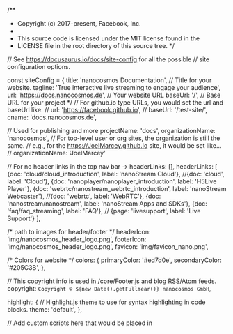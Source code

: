/**
 * Copyright (c) 2017-present, Facebook, Inc.
 *
 * This source code is licensed under the MIT license found in the
 * LICENSE file in the root directory of this source tree.
 */

// See https://docusaurus.io/docs/site-config for all the possible
// site configuration options.

const siteConfig = {
  title: 'nanocosmos Documentation', // Title for your website.
  tagline: 'True interactive live streaming to engage your audience',
  url: 'https://docs.nanocosmos.de', // Your website URL
  baseUrl: '/', // Base URL for your project */
  // For github.io type URLs, you would set the url and baseUrl like:
  //   url: 'https://facebook.github.io',
  //   baseUrl: '/test-site/',
  cname: 'docs.nanocosmos.de',
  
  // Used for publishing and more
  projectName: 'docs',
  organizationName: 'nanocosmos',
  // For top-level user or org sites, the organization is still the same.
  // e.g., for the https://JoelMarcey.github.io site, it would be set like...
  //   organizationName: 'JoelMarcey'

  // For no header links in the top nav bar -> headerLinks: [],
  headerLinks: [
    {doc: 'cloud/cloud_introduction', label: 'nanoStream Cloud'},
    //{doc: 'cloud', label: 'Cloud'},
    {doc: 'nanoplayer/nanoplayer_introduction', label: 'H5Live Player'},
    {doc: 'webrtc/nanostream_webrtc_introduction', label: 'nanoStream Webcaster'},
    //{doc: 'webrtc', label: 'WebRTC'},
    {doc: 'nanostream/nanostream', label: 'nanoStream Apps and SDKs'},
    {doc: 'faq/faq_streaming', label: 'FAQ'},
    // {page: 'livesupport', label: 'Live Support'}
  ],

  /* path to images for header/footer */
  headerIcon: 'img/nanocosmos_header_logo.png',
  footerIcon: 'img/nanocosmos_header_logo.png',
  favicon: 'img/favicon_nano.png',

  /* Colors for website */
  colors: {
    primaryColor: '#ed7d0e',
    secondaryColor: '#205C3B',
  },


  // This copyright info is used in /core/Footer.js and blog RSS/Atom feeds.
  copyright: `Copyright © ${new Date().getFullYear()} nanocosmos GmbH`,

  highlight: {
    // Highlight.js theme to use for syntax highlighting in code blocks.
    theme: 'default',
  },

  // Add custom scripts here that would be placed in <script> tags.
  scripts: [
    'https://buttons.github.io/buttons.js', 
    // '/js/livechat.js',
    '/js/search.js'],

  // On page navigation for the current documentation page.
  onPageNav: 'separate',
  // No .html extensions for paths.
  cleanUrl: true,

  // Open Graph and Twitter card images.
  ogImage: 'img/docusaurus.png',
  twitterImage: 'img/docusaurus.png',

  // You may provide arbitrary config keys to be used as needed by your
  // template. For example, if you need your repo's URL...
     repoUrl: 'https://github.com/nanocosmos/demo',

  //Go to Top Button
  scrollToTop : true,
};

module.exports = siteConfig;
